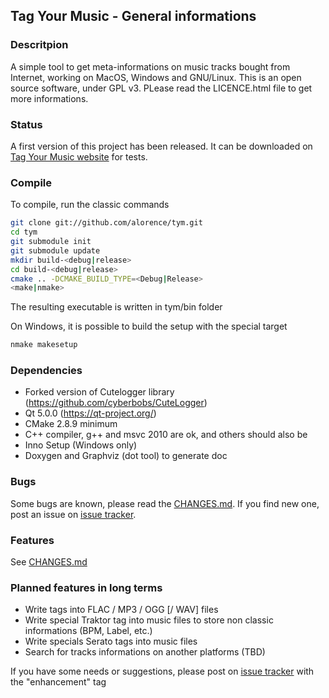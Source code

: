 ## Tag Your Music - General informations

### Descritpion
A simple tool to get meta-informations on music tracks bought from Internet, working on MacOS, Windows and GNU/Linux. This is an open source software, under GPL v3. PLease read the LICENCE.html file to get more informations.

### Status
A first version of this project has been released. It can be downloaded on [Tag Your Music website](http://www.tagyourmusic.org "Tag Your Music") for tests.

### Compile
To compile, run the classic commands
```bash
git clone git://github.com/alorence/tym.git
cd tym
git submodule init
git submodule update
mkdir build-<debug|release>
cd build-<debug|release>
cmake .. -DCMAKE_BUILD_TYPE=<Debug|Release>
<make|nmake>
```
The resulting executable is written in tym/bin folder

On Windows, it is possible to build the setup with the special target
```bash
nmake makesetup
```

### Dependencies
 - Forked version of Cutelogger library (https://github.com/cyberbobs/CuteLogger)
 - Qt 5.0.0 (https://qt-project.org/)
 - CMake 2.8.9 minimum
 - C++ compiler, g++ and msvc 2010 are ok, and others should also be
 - Inno Setup (Windows only)
 - Doxygen and Graphviz (dot tool) to generate doc

### Bugs
Some bugs are known, please read the [CHANGES.md](CHANGES.md "Tag Your Music Changelog"). If you find new one, post an issue on [issue tracker](https://github.com/alorence/tym/issues "Tag Your Music issues").

### Features
See [CHANGES.md](CHANGES.md "Tag Your Music Changelog")

### Planned features in long terms
 - Write tags into FLAC / MP3 / OGG [/ WAV] files
 - Write special Traktor tag into music files to store non classic informations (BPM, Label, etc.)
 - Write specials Serato tags into music files
 - Search for tracks informations on another platforms (TBD)

If you have some needs or suggestions, please post on [issue tracker](https://github.com/alorence/tym/issues "Tag Your Music issues") with the "enhancement" tag
